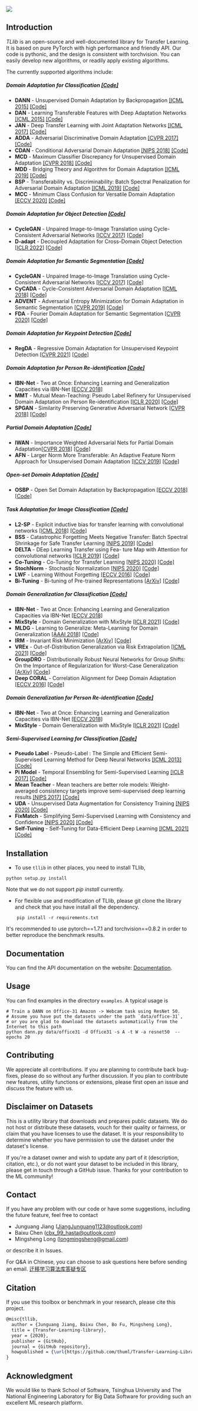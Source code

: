 <img src="/TransLearn.png"/>

## Introduction
*TLlib* is an open-source and well-documented library for Transfer Learning. It is based on pure PyTorch with high performance and friendly API. Our code is pythonic, and the design is consistent with torchvision. You can easily develop new algorithms, or readily apply existing algorithms.

The currently supported algorithms include:

##### Domain Adaptation for Classification [[Code]](/examples/domain_adaptation/image_classification)
- **DANN** - Unsupervised Domain Adaptation by Backpropagation [[ICML 2015]](http://proceedings.mlr.press/v37/ganin15.pdf) [[Code]](/examples/domain_adaptation/image_classification/dann.py)
- **DAN** - Learning Transferable Features with Deep Adaptation Networks [[ICML 2015]](http://ise.thss.tsinghua.edu.cn/~mlong/doc/deep-adaptation-networks-icml15.pdf) [[Code]](/examples/domain_adaptation/image_classification/dan.py)
- **JAN** - Deep Transfer Learning with Joint Adaptation Networks [[ICML 2017]](http://ise.thss.tsinghua.edu.cn/~mlong/doc/joint-adaptation-networks-icml17.pdf) [[Code]](/examples/domain_adaptation/image_classification/jan.py)
- **ADDA** - Adversarial Discriminative Domain Adaptation [[CVPR 2017]](http://openaccess.thecvf.com/content_cvpr_2017/papers/Tzeng_Adversarial_Discriminative_Domain_CVPR_2017_paper.pdf) [[Code]](/examples/domain_adaptation/image_classification/adda.py)
- **CDAN** - Conditional Adversarial Domain Adaptation [[NIPS 2018]](http://papers.nips.cc/paper/7436-conditional-adversarial-domain-adaptation) [[Code]](/examples/domain_adaptation/image_classification/cdan.py) 
- **MCD** - Maximum Classifier Discrepancy for Unsupervised Domain Adaptation [[CVPR 2018]](http://openaccess.thecvf.com/content_cvpr_2018/papers/Saito_Maximum_Classifier_Discrepancy_CVPR_2018_paper.pdf) [[Code]](/examples/domain_adaptation/image_classification/mcd.py)
- **MDD** - Bridging Theory and Algorithm for Domain Adaptation [[ICML 2019]](http://proceedings.mlr.press/v97/zhang19i/zhang19i.pdf) [[Code]](/examples/domain_adaptation/image_classification/mdd.py) 
- **BSP** - Transferability vs. Discriminability: Batch Spectral Penalization for Adversarial Domain Adaptation [[ICML 2019]](http://proceedings.mlr.press/v97/chen19i/chen19i.pdf) [[Code]](/examples/domain_adaptation/image_classification/bsp.py) 
- **MCC** - Minimum Class Confusion for Versatile Domain Adaptation [[ECCV 2020]](http://www.ecva.net/papers/eccv_2020/papers_ECCV/papers/123660460.pdf) [[Code]](/examples/domain_adaptation/image_classification/mcc.py)

##### Domain Adaptation for Object Detection [[Code]](/examples/domain_adaptation/keypoint_detection)
- **CycleGAN** - Unpaired Image-to-Image Translation using Cycle-Consistent Adversarial Networks [[ICCV 2017]](https://openaccess.thecvf.com/content_ICCV_2017/papers/Zhu_Unpaired_Image-To-Image_Translation_ICCV_2017_paper.pdf) [[Code]](/examples/domain_adaptation/object_detection/cycle_gan.py)
- **D-adapt** - Decoupled Adaptation for Cross-Domain Object Detection [[ICLR 2022]](https://openreview.net/pdf?id=VNqaB1g9393) [[Code]](/examples/domain_adaptation/object_detection/d_adapt)

##### Domain Adaptation for Semantic Segmentation [[Code]](/examples/domain_adaptation/semantic_segmentation/)
- **CycleGAN** - Unpaired Image-to-Image Translation using Cycle-Consistent Adversarial Networks [[ICCV 2017]](https://openaccess.thecvf.com/content_ICCV_2017/papers/Zhu_Unpaired_Image-To-Image_Translation_ICCV_2017_paper.pdf) [[Code]](/examples/domain_adaptation/semantic_segmentation/cycle_gan.py)
- **CyCADA** - Cycle-Consistent Adversarial Domain Adaptation [[ICML 2018]](http://proceedings.mlr.press/v80/hoffman18a.html) [[Code]](/examples/domain_adaptation/semantic_segmentation/cycada.py)
- **ADVENT** - Adversarial Entropy Minimization for Domain Adaptation in Semantic Segmentation [[CVPR 2019]](http://openaccess.thecvf.com/content_CVPR_2019/papers/Vu_ADVENT_Adversarial_Entropy_Minimization_for_Domain_Adaptation_in_Semantic_Segmentation_CVPR_2019_paper.pdf) [[Code]](/examples/domain_adaptation/semantic_segmentation/advent.py)
- **FDA** - Fourier Domain Adaptation for Semantic Segmentation [[CVPR 2020]](https://arxiv.org/abs/2004.05498) [[Code]](/examples/domain_adaptation/semantic_segmentation/fda.py)

##### Domain Adaptation for Keypoint Detection [[Code]](/examples/domain_adaptation/keypoint_detection)
- **RegDA** - Regressive Domain Adaptation for Unsupervised Keypoint Detection [[CVPR 2021]](http://ise.thss.tsinghua.edu.cn/~mlong/doc/regressive-domain-adaptation-cvpr21.pdf) [[Code]](/examples/domain_adaptation/keypoint_detection)

##### Domain Adaptation for Person Re-identification [[Code]](/examples/domain_adaptation/re_identification/)
- **IBN-Net** - Two at Once: Enhancing Learning and Generalization Capacities via IBN-Net [[ECCV 2018]](https://openaccess.thecvf.com/content_ECCV_2018/papers/Xingang_Pan_Two_at_Once_ECCV_2018_paper.pdf)
- **MMT** - Mutual Mean-Teaching: Pseudo Label Refinery for Unsupervised Domain Adaptation on Person Re-identification [[ICLR 2020]](https://arxiv.org/abs/2001.01526) [[Code]](/examples/domain_adaptation/re_identification/mmt.py)
- **SPGAN** - Similarity Preserving Generative Adversarial Network [[CVPR 2018]](https://arxiv.org/pdf/1811.10551.pdf) [[Code]](/examples/domain_adaptation/re_identification/spgan.py)

##### Partial Domain Adaptation [[Code]](/examples/domain_adaptation/partial_domain_adaptation)
- **IWAN** - Importance Weighted Adversarial Nets for Partial Domain Adaptation[[CVPR 2018]](https://arxiv.org/abs/1803.09210) [[Code]](/examples/domain_adaptation/partial_domain_adaptation/iwan.py)
- **AFN** - Larger Norm More Transferable: An Adaptive Feature Norm Approach for
Unsupervised Domain Adaptation [[ICCV 2019]](https://arxiv.org/pdf/1811.07456v2.pdf) [[Code]](/examples/domain_adaptation/partial_domain_adaptation/afn.py)

##### Open-set Domain Adaptation [[Code]](/examples/domain_adaptation/openset_domain_adaptation)
- **OSBP** - Open Set Domain Adaptation by Backpropagation [[ECCV 2018]](https://arxiv.org/abs/1804.10427) [[Code]](/examples/domain_adaptation/openset_domain_adaptation/osbp.py)

##### Task Adaptation for Image Classification [[Code]](/examples/task_adaptation/image_classification/)
- **L2-SP** - Explicit inductive bias for transfer learning with convolutional networks [[ICML 2018]]((https://arxiv.org/abs/1802.01483)) [[Code]](/examples/task_adaptation/image_classification/delta.py)
- **BSS** - Catastrophic Forgetting Meets Negative Transfer: Batch Spectral Shrinkage for Safe Transfer Learning [[NIPS 2019]](https://proceedings.neurips.cc/paper/2019/file/c6bff625bdb0393992c9d4db0c6bbe45-Paper.pdf) [[Code]](/examples/task_adaptation/image_classification/bss.py)
- **DELTA** - DEep Learning Transfer using Fea- ture Map with Attention for convolutional networks [[ICLR 2019]](https://openreview.net/pdf?id=rkgbwsAcYm) [[Code]](/examples/task_adaptation/image_classification/delta.py)
- **Co-Tuning** - Co-Tuning for Transfer Learning [[NIPS 2020]](http://ise.thss.tsinghua.edu.cn/~mlong/doc/co-tuning-for-transfer-learning-nips20.pdf) [[Code]](/examples/task_adaptation/image_classification/co_tuning.py)
- **StochNorm** - Stochastic Normalization [[NIPS 2020]](https://papers.nips.cc/paper/2020/file/bc573864331a9e42e4511de6f678aa83-Paper.pdf) [[Code]](/examples/task_adaptation/image_classification/stochnorm.py)
- **LWF** - Learning Without Forgetting [[ECCV 2016]](https://arxiv.org/abs/1606.09282) [[Code]](/examples/task_adaptation/image_classification/lwf.py)
- **Bi-Tuning** - Bi-tuning of Pre-trained Representations [[ArXiv]](https://arxiv.org/abs/2011.06182?utm_source=feedburner&utm_medium=feed&utm_campaign=Feed%3A+arxiv%2FQSXk+%28ExcitingAds%21+cs+updates+on+arXiv.org%29) [[Code]](/examples/task_adaptation/image_classification/bi_tuning.py)

##### Domain Generalization for Classification [[Code]](/examples/domain_generalization/image_classification/)
- **IBN-Net** - Two at Once: Enhancing Learning and Generalization Capacities via IBN-Net [[ECCV 2018]](https://openaccess.thecvf.com/content_ECCV_2018/papers/Xingang_Pan_Two_at_Once_ECCV_2018_paper.pdf)
- **MixStyle** - Domain Generalization with MixStyle [[ICLR 2021]](https://arxiv.org/abs/2104.02008) [[Code]](/examples/domain_generalization/image_classification/mixstyle.py)
- **MLDG** - Learning to Generalize: Meta-Learning for Domain Generalization [[AAAI 2018]](https://arxiv.org/pdf/1710.03463.pdf) [[Code]](/examples/domain_generalization/image_classification/mldg.py)
- **IRM** - Invariant Risk Minimization [[ArXiv]](https://arxiv.org/abs/1907.02893) [[Code]](/examples/domain_generalization/image_classification/irm.py)
- **VREx** - Out-of-Distribution Generalization via Risk Extrapolation [[ICML 2021]](https://arxiv.org/abs/2003.00688) [[Code]](/examples/domain_generalization/image_classification/vrex.py)
- **GroupDRO** - Distributionally Robust Neural Networks for Group Shifts: On the Importance of Regularization for Worst-Case Generalization [[ArXiv]](https://arxiv.org/abs/1911.08731) [[Code]](/examples/domain_generalization/image_classification/groupdro.py)
- **Deep CORAL** - Correlation Alignment for Deep Domain Adaptation [[ECCV 2016]](https://arxiv.org/abs/1607.01719) [[Code]](/examples/domain_generalization/image_classification/coral.py)

##### Domain Generalization for Person Re-identification [[Code]](/examples/domain_generalization/re_identification/)
- **IBN-Net** - Two at Once: Enhancing Learning and Generalization Capacities via IBN-Net [[ECCV 2018]](https://openaccess.thecvf.com/content_ECCV_2018/papers/Xingang_Pan_Two_at_Once_ECCV_2018_paper.pdf)
- **MixStyle** - Domain Generalization with MixStyle [[ICLR 2021]](https://arxiv.org/abs/2104.02008) [[Code]](/examples/domain_generalization/re_identification/mixstyle.py)

##### Semi-Supervised Learning for Classification [[Code]](/examples/semi_supervised_learning/image_classification/)
- **Pseudo Label** - Pseudo-Label : The Simple and Efficient Semi-Supervised Learning Method for Deep Neural Networks [[ICML 2013]](http://citeseerx.ist.psu.edu/viewdoc/download?doi=10.1.1.664.3543&rep=rep1&type=pdf) [[Code]](/examples/semi_supervised_learning/image_classification/pseudo_label.py)
- **Pi Model** - Temporal Ensembling for Semi-Supervised Learning [[ICLR 2017]](https://arxiv.org/abs/1610.02242) [[Code]](/examples/semi_supervised_learning/image_classification/pi_model.py)
- **Mean Teacher** - Mean teachers are better role models: Weight-averaged consistency targets improve semi-supervised deep learning results [[NIPS 2017]](https://arxiv.org/abs/1703.01780) [[Code]](/examples/semi_supervised_learning/image_classification/mean_teacher.py)
- **UDA** - Unsupervised Data Augmentation for Consistency Training [[NIPS 2020]](https://arxiv.org/pdf/1904.12848v4.pdf) [[Code]](/examples/semi_supervised_learning/image_classification/uda.py)
- **FixMatch** - Simplifying Semi-Supervised Learning with Consistency and Confidence [[NIPS 2020]](https://arxiv.org/abs/2001.07685) [[Code]](/examples/semi_supervised_learning/image_classification/fixmatch.py)
- **Self-Tuning** - Self-Tuning for Data-Efficient Deep Learning [[ICML 2021]](http://ise.thss.tsinghua.edu.cn/~mlong/doc/Self-Tuning-for-Data-Efficient-Deep-Learning-icml21.pdf) [[Code]](/examples/semi_supervised_learning/image_classification/self_tuning.py)

## Installation

- To use ``tllib`` in other places, you need to install TLlib,
```shell
python setup.py install
```
Note that we do not support *pip install* currently.

- For flexible use and modification of TLlib, please git clone the library and check that you have install all the dependency.

```
    pip install -r requirements.txt
```

It's recommended to use pytorch==1.7.1 and torchvision==0.8.2 in order to better reproduce the benchmark results.


## Documentation
You can find the API documentation on the website: [Documentation](http://tl.thuml.ai/).

## Usage
You can find examples in the directory `examples`. A typical usage is 
```shell script
# Train a DANN on Office-31 Amazon -> Webcam task using ResNet 50.
# Assume you have put the datasets under the path `data/office-31`, 
# or you are glad to download the datasets automatically from the Internet to this path
python dann.py data/office31 -d Office31 -s A -t W -a resnet50  --epochs 20
```

## Contributing
We appreciate all contributions. If you are planning to contribute back bug-fixes, please do so without any further discussion. If you plan to contribute new features, utility functions or extensions, please first open an issue and discuss the feature with us. 

## Disclaimer on Datasets

This is a utility library that downloads and prepares public datasets. We do not host or distribute these datasets, vouch for their quality or fairness, or claim that you have licenses to use the dataset. It is your responsibility to determine whether you have permission to use the dataset under the dataset's license.

If you're a dataset owner and wish to update any part of it (description, citation, etc.), or do not want your dataset to be included in this library, please get in touch through a GitHub issue. Thanks for your contribution to the ML community!


## Contact
If you have any problem with our code or have some suggestions, including the future feature, feel free to contact 
- Junguang Jiang (JiangJunguang1123@outlook.com)
- Baixu Chen (cbx_99_hasta@outlook.com)
- Mingsheng Long (longmingsheng@gmail.com)

or describe it in Issues.

For Q&A in Chinese, you can choose to ask questions here before sending an email. [迁移学习算法库答疑专区](https://zhuanlan.zhihu.com/p/248104070)

## Citation

If you use this toolbox or benchmark in your research, please cite this project. 

```latex
@misc{tllib,
  author = {Junguang Jiang, Baixu Chen, Bo Fu, Mingsheng Long},
  title = {Transfer-Learning-library},
  year = {2020},
  publisher = {GitHub},
  journal = {GitHub repository},
  howpublished = {\url{https://github.com/thuml/Transfer-Learning-Library}},
}
```

## Acknowledgment

We would like to thank School of Software, Tsinghua University and The National Engineering Laboratory for Big Data Software for providing such an excellent ML research platform.

